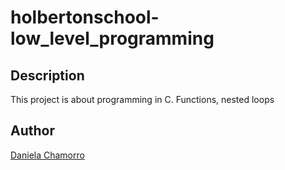 # holbertonschool-low_level_programming

## Description
This project is about programming in C. Functions, nested loops

## Author

[Daniela Chamorro](https://www.linkedin.com/in/daniela-alexandra-chamorro-guerrero-666805a1/)